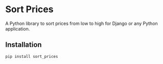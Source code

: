 # Sort Prices

A Python library to sort prices from low to high for Django or any Python application.

## Installation

```bash
pip install sort_prices
